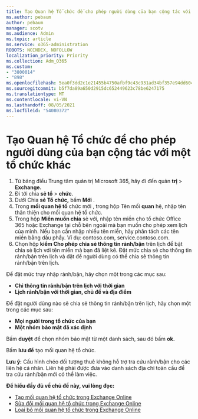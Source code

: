 ```yaml
---
title: Tạo Quan hệ Tổ chức để cho phép người dùng của bạn cộng tác với một tổ chức khác
ms.author: pebaum
author: pebaum
manager: scotv
ms.audience: Admin
ms.topic: article
ms.service: o365-administration
ROBOTS: NOINDEX, NOFOLLOW
localization_priority: Priority
ms.collection: Adm_O365
ms.custom:
- "3800014"
- "898"
ms.openlocfilehash: 5ea0f3dd2c1e21455b4750afbf9c43c931ad34bf357e94dd604ffe5bcdd2fa64
ms.sourcegitcommit: b5f7da89a650d2915dc652449623c78be6247175
ms.translationtype: MT
ms.contentlocale: vi-VN
ms.lasthandoff: 08/05/2021
ms.locfileid: "54080372"
---
```

# <a name="create-an-organization-relationship-to-allow-your-users-to-collaborate-with-another-organization"></a>Tạo Quan hệ Tổ chức để cho phép người dùng của bạn cộng tác với một tổ chức khác

1. Từ bảng điều Trung tâm quản trị Microsoft 365, hãy đi đến quản **trị**  >  **Exchange.**
2. Đi tới chia **sẻ tổ**  >  **chức**.
3. Dưới Chia **sẻ Tổ chức,** bấm **Mới** .
4. Trong **mối quan hệ tổ** chức mới , trong hộp Tên mối **quan** hệ, nhập tên thân thiện cho mối quan hệ tổ chức.
5. Trong hộp **Miền muốn chia** sẻ với, nhập tên miền cho tổ chức Office 365 hoặc Exchange tại chỗ bên ngoài mà bạn muốn cho phép xem lịch của mình. Nếu bạn cần nhập nhiều tên miền, hãy phân tách các tên miền bằng dấu phẩy. Ví dụ: contoso.com, service.contoso.com.
6. Chọn hộp **kiểm Cho phép chia sẻ thông tin rảnh/bận** trên lịch để bật chia sẻ lịch với tên miền mà bạn đã liệt kê. Đặt mức chia sẻ cho thông tin rảnh/bận trên lịch và đặt để người dùng có thể chia sẻ thông tin rảnh/bận trên lịch.  

Để đặt mức truy nhập rảnh/bận, hãy chọn một trong các mục sau:

- **Chỉ thông tin rảnh/bận trên lịch với thời gian**
- **Lịch rảnh/bận với thời gian, chủ đề và địa điểm**  

 Để đặt người dùng nào sẽ chia sẻ thông tin rảnh/bận trên lịch, hãy chọn một trong các mục sau:

- **Mọi người trong tổ chức của bạn**
- **Một nhóm bảo mật đã xác định**  

Bấm **duyệt** để chọn nhóm bảo mật từ một danh sách, sau đó bấm **ok.**

Bấm **lưu để** tạo mối quan hệ tổ chức.  

**Lưu ý:** Cấu hình chéo đối tượng thuê không hỗ trợ tra cứu rảnh/bận cho các liên hệ cá nhân. Liên hệ phải được đưa vào danh sách địa chỉ toàn cầu để tra cứu rảnh/bận mới có thể làm việc.

**Để hiểu đầy đủ về chủ đề này, vui lòng đọc:**

- [Tạo mối quan hệ tổ chức trong Exchange Online](https://docs.microsoft.com/exchange/sharing/organization-relationships/create-an-organization-relationship)
- [Sửa đổi mối quan hệ tổ chức trong Exchange Online](https://docs.microsoft.com/exchange/sharing/organization-relationships/modify-an-organization-relationship)
- [Loại bỏ mối quan hệ tổ chức trong Exchange Online](https://docs.microsoft.com/exchange/sharing/organization-relationships/remove-an-organization-relationship)
